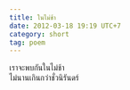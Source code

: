 ```yaml
---
title: ในไม่ช้า
date: 2012-03-18 19:19 UTC+7
category: short
tag: poem
---
```


เราจะพบกันในไม่ช้า  
ไม่นานเกินกว่าชั่วนิรันดร์
